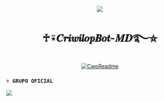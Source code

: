 <p align="center">
    <img src="https://raw.githubusercontent.com/andreasbm/readme/master/assets/lines/colored.png">
</p>

<h1 align="center">♰⍣𝑪𝒓𝒊𝒘𝒊𝒍𝒐𝒑𝑩𝒐𝒕-𝑴𝑫࿐⛦</h1>

<p align="center">
  <a href="https://github.com/WorkCwp"><img src="http://readme-typing-svg.herokuapp.com?color=FFFFFF&center=true&vCenter=true&multiline=false&lines=♰⍣𝑪𝒓𝒊𝒘𝒊𝒍𝒐𝒑࿐⛦;WhatsApp+BOT-MD;Developed+by+♰⍣𝑪𝒓𝒊𝒘𝒊𝒍𝒐𝒑࿐⛦;apollame+con+una+🌟" alt="CwpReadme"></a>
</p>


### `♰ GRUPO OFICIAL`


<a href="https://chat.whatsapp.com/IPBbr3nEmSkKzkJbWGtlDy" target="blank"><img src="https://img.shields.io/badge/GRUPO-25D366?style=for-the-badge&logo=whatsapp&logoColor=white" /></a>
